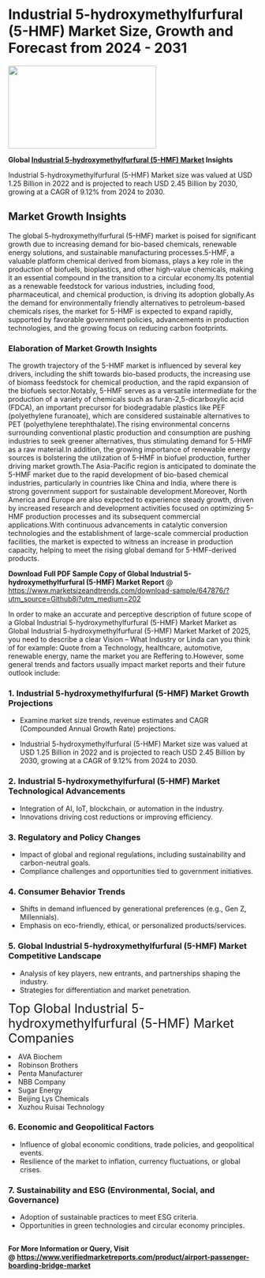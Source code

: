 <H1>Industrial 5-hydroxymethylfurfural (5-HMF) Market Size, Growth and Forecast from 2024 - 2031</H1><img class="aligncenter size-medium wp-image-584254" src="https://thirdeyenews.in/wp-content/uploads/2024/09/Global-Market-Research-300x168.jpeg" alt="" width="300" height="168" /><p><strong>Global&nbsp;<a href="https://www.marketsizeandtrends.com/download-sample/647876/?utm_source=Github8j?utm_medium=202">Industrial 5-hydroxymethylfurfural (5-HMF) Market</a> Insights</strong></p><p>Industrial 5-hydroxymethylfurfural (5-HMF) Market size was valued at USD 1.25 Billion in 2022 and is projected to reach USD 2.45 Billion by 2030, growing at a CAGR of 9.12% from 2024 to 2030.</p><p><h2>Market Growth Insights</h2> The global 5-hydroxymethylfurfural (5-HMF) market is poised for significant growth due to increasing demand for bio-based chemicals, renewable energy solutions, and sustainable manufacturing processes.5-HMF, a valuable platform chemical derived from biomass, plays a key role in the production of biofuels, bioplastics, and other high-value chemicals, making it an essential compound in the transition to a circular economy.Its potential as a renewable feedstock for various industries, including food, pharmaceutical, and chemical production, is driving its adoption globally.As the demand for environmentally friendly alternatives to petroleum-based chemicals rises, the market for 5-HMF is expected to expand rapidly, supported by favorable government policies, advancements in production technologies, and the growing focus on reducing carbon footprints. <h3>Elaboration of Market Growth Insights</h3> The growth trajectory of the 5-HMF market is influenced by several key drivers, including the shift towards bio-based products, the increasing use of biomass feedstock for chemical production, and the rapid expansion of the biofuels sector.Notably, 5-HMF serves as a versatile intermediate for the production of a variety of chemicals such as furan-2,5-dicarboxylic acid (FDCA), an important precursor for biodegradable plastics like PEF (polyethylene furanoate), which are considered sustainable alternatives to PET (polyethylene terephthalate).The rising environmental concerns surrounding conventional plastic production and consumption are pushing industries to seek greener alternatives, thus stimulating demand for 5-HMF as a raw material.In addition, the growing importance of renewable energy sources is bolstering the utilization of 5-HMF in biofuel production, further driving market growth.The Asia-Pacific region is anticipated to dominate the 5-HMF market due to the rapid development of bio-based chemical industries, particularly in countries like China and India, where there is strong government support for sustainable development.Moreover, North America and Europe are also expected to experience steady growth, driven by increased research and development activities focused on optimizing 5-HMF production processes and its subsequent commercial applications.With continuous advancements in catalytic conversion technologies and the establishment of large-scale commercial production facilities, the market is expected to witness an increase in production capacity, helping to meet the rising global demand for 5-HMF-derived products.</p><p><span class=""><strong>Download Full PDF Sample Copy of Global Industrial 5-hydroxymethylfurfural (5-HMF) Market Report</strong> @ <a href="https://www.marketsizeandtrends.com/download-sample/647876/?utm_source=Github8j?utm_medium=202" target="_blank">https://www.marketsizeandtrends.com/download-sample/647876/?utm_source=Github8j?utm_medium=202</a></span></p><p>In order to make an accurate and perceptive description of future scope of a Global&nbsp;Industrial 5-hydroxymethylfurfural (5-HMF) Market Market as Global&nbsp;Industrial 5-hydroxymethylfurfural (5-HMF) Market Market of 2025, you need to describe a clear Vision &ndash; What Industry or Linda can you think of for example: Quote from a Technology, healthcare, automotive, renewable energy, name the market you are Reffering to.However, some general trends and factors usually impact market reports and their future outlook include:</p><h3>1.&nbsp;<strong>Industrial 5-hydroxymethylfurfural (5-HMF) Market Growth Projections</strong></h3><ul><li>Examine market size trends, revenue estimates and CAGR (Compounded Annual Growth Rate) projections.</li><li><p>Industrial 5-hydroxymethylfurfural (5-HMF) Market size was valued at USD 1.25 Billion in 2022 and is projected to reach USD 2.45 Billion by 2030, growing at a CAGR of 9.12% from 2024 to 2030.</p></li></ul><h3>2.&nbsp;<strong>Industrial 5-hydroxymethylfurfural (5-HMF) Market Technological Advancements</strong></h3><ul><li>Integration of AI, IoT, blockchain, or automation in the industry.</li><li>Innovations driving cost reductions or improving efficiency.</li></ul><h3>3.&nbsp;<strong>Regulatory and Policy Changes</strong></h3><ul><li>Impact of global and regional regulations, including sustainability and carbon-neutral goals.</li><li>Compliance challenges and opportunities tied to government initiatives.</li></ul><h3>4.&nbsp;<strong>Consumer Behavior Trends</strong></h3><ul><li>Shifts in demand influenced by generational preferences (e.g., Gen Z, Millennials).</li><li>Emphasis on eco-friendly, ethical, or personalized products/services.</li></ul><h3>5.&nbsp;<strong>Global Industrial 5-hydroxymethylfurfural (5-HMF) Market Competitive Landscape</strong></h3><ul><li>Analysis of key players, new entrants, and partnerships shaping the industry.</li><li>Strategies for differentiation and market penetration.</li></ul><p data-pm-slice="1 1 []"><span style="color: inherit; font-family: inherit; font-size: 25px;">Top Global Industrial 5-hydroxymethylfurfural (5-HMF) Market Companies</span></p><div class="" data-test-id=""><p><li>AVA Biochem</li><li> Robinson Brothers</li><li> Penta Manufacturer</li><li> NBB Company</li><li> Sugar Energy</li><li> Beijing Lys Chemicals</li><li> Xuzhou Ruisai Technology</li></p></div><h3>6.&nbsp;<strong>Economic and Geopolitical Factors</strong></h3><ul><li>Influence of global economic conditions, trade policies, and geopolitical events.</li><li>Resilience of the market to inflation, currency fluctuations, or global crises.</li></ul><h3>7.&nbsp;<strong>Sustainability and ESG (Environmental, Social, and Governance)</strong></h3><ul><li>Adoption of sustainable practices to meet ESG criteria.</li><li>Opportunities in green technologies and circular economy principles.</li></ul><h2><strong style="font-size: 14px;">For More Information or Query, Visit @&nbsp;</strong><a style="background-color: #ffffff; font-size: 14px;" href="https://www.marketsizeandtrends.com/report/industrial-5-hydroxymethylfurfural-5-hmf-market/" target="_blank">https://www.verifiedmarketreports.com/product/airport-passenger-boarding-bridge-market</a></h2>